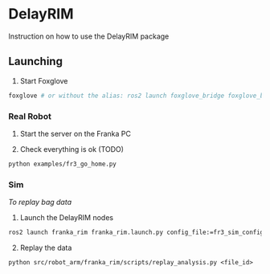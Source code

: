 # DelayRIM

Instruction on how to use the DelayRIM package

## Launching
1. Start Foxglove
```bash
foxglove # or without the alias: ros2 launch foxglove_bridge foxglove_bridge_launch.xml
```

### Real Robot
1. Start the server on the Franka PC

2. Check everything is ok (TODO)
```bash
python examples/fr3_go_home.py
```

### Sim
*To replay bag data*

1. Launch the DelayRIM nodes
```bash
ros2 launch franka_rim franka_rim.launch.py config_file:=fr3_sim_config.yaml fake_i3:=false save_data:=false
```

2. Replay the data
```
python src/robot_arm/franka_rim/scripts/replay_analysis.py <file_id>
```